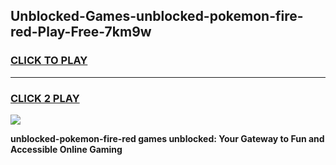 
## Unblocked-Games-unblocked-pokemon-fire-red-Play-Free-7km9w
<h3>
<a href="https://premium76.site?title=unblocked-pokemon-fire-red&ref=21A">CLICK TO PLAY</a></h3>
<hr>

<h3>
<a href="https://premium76.site?title=unblocked-pokemon-fire-red&ref=21A">CLICK 2 PLAY</a>
  
</h3>

<a href="https://premium76.site?title=unblocked-pokemon-fire-red&ref=21A"><img src="https://clearcache.store/games.png"></a>


**unblocked-pokemon-fire-red games unblocked: Your Gateway to Fun and Accessible Online Gaming**
